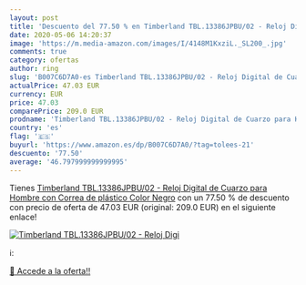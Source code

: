 ```yaml
---
layout: post
title: 'Descuento del 77.50 % en Timberland TBL.13386JPBU/02 - Reloj Digi'
date: 2020-05-06 14:20:37
image: 'https://m.media-amazon.com/images/I/4148M1KxziL._SL200_.jpg'
comments: true
category: ofertas
author: ring
slug: 'B007C6D7A0-es Timberland TBL.13386JPBU/02 - Reloj Digital de Cuarzo para Hombre con Correa de plástico  Color Negro'
actualPrice: 47.03 EUR
currency: EUR
price: 47.03
comparePrice: 209.0 EUR
prodname: 'Timberland TBL.13386JPBU/02 - Reloj Digital de Cuarzo para Hombre con Correa de plástico  Color Negro'
country: 'es'
flag: '🇪🇸'
buyurl: 'https://www.amazon.es/dp/B007C6D7A0/?tag=tolees-21'
descuento: '77.50'
average: '46.797999999999995'
---
```


Tienes [Timberland TBL.13386JPBU/02 - Reloj Digital de Cuarzo para Hombre con Correa de plástico  Color Negro](https://www.amazon.es/dp/B007C6D7A0/?tag=tolees-21) con un 77.50 % de descuento con precio de oferta de 47.03 EUR (original: 209.0 EUR) en el siguiente enlace!

[![Timberland TBL.13386JPBU/02 - Reloj Digi](https://m.media-amazon.com/images/I/4148M1KxziL._SL200_.jpg)](https://www.amazon.es/dp/B007C6D7A0/?tag=tolees-21)

ℹ️:


[🛒 Accede a la oferta!!](https://www.amazon.es/dp/B007C6D7A0/?tag=tolees-21)
